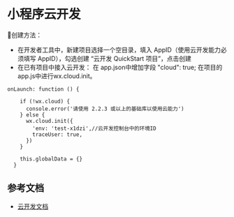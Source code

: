 # 小程序云开发

创建方法：
- 在开发者工具中，新建项目选择一个空目录，填入 AppID（使用云开发能力必须填写 AppID），勾选创建 “云开发 QuickStart 项目”，点击创建
- 在已有项目中接入云开发：
在 app.json中增加字段 "cloud": true;
在项目的app.js中进行wx.cloud.init。
```
onLaunch: function () {
    
    if (!wx.cloud) {
      console.error('请使用 2.2.3 或以上的基础库以使用云能力')
    } else {
      wx.cloud.init({
        'env: 'test-x1dzi',//云开发控制台中的环境ID
        traceUser: true,
      })
    }

    this.globalData = {}
  }
```

## 参考文档

- [云开发文档](https://developers.weixin.qq.com/miniprogram/dev/wxcloud/basis/getting-started.html)

